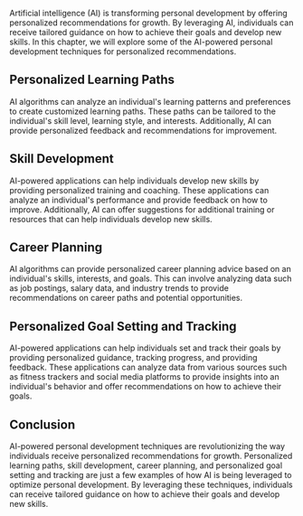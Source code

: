 
Artificial intelligence (AI) is transforming personal development by offering personalized recommendations for growth. By leveraging AI, individuals can receive tailored guidance on how to achieve their goals and develop new skills. In this chapter, we will explore some of the AI-powered personal development techniques for personalized recommendations.

Personalized Learning Paths
---------------------------

AI algorithms can analyze an individual's learning patterns and preferences to create customized learning paths. These paths can be tailored to the individual's skill level, learning style, and interests. Additionally, AI can provide personalized feedback and recommendations for improvement.

Skill Development
-----------------

AI-powered applications can help individuals develop new skills by providing personalized training and coaching. These applications can analyze an individual's performance and provide feedback on how to improve. Additionally, AI can offer suggestions for additional training or resources that can help individuals develop new skills.

Career Planning
---------------

AI algorithms can provide personalized career planning advice based on an individual's skills, interests, and goals. This can involve analyzing data such as job postings, salary data, and industry trends to provide recommendations on career paths and potential opportunities.

Personalized Goal Setting and Tracking
--------------------------------------

AI-powered applications can help individuals set and track their goals by providing personalized guidance, tracking progress, and providing feedback. These applications can analyze data from various sources such as fitness trackers and social media platforms to provide insights into an individual's behavior and offer recommendations on how to achieve their goals.

Conclusion
----------

AI-powered personal development techniques are revolutionizing the way individuals receive personalized recommendations for growth. Personalized learning paths, skill development, career planning, and personalized goal setting and tracking are just a few examples of how AI is being leveraged to optimize personal development. By leveraging these techniques, individuals can receive tailored guidance on how to achieve their goals and develop new skills.
